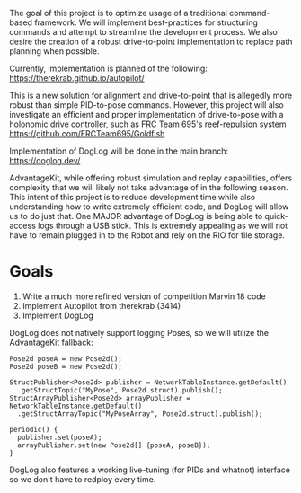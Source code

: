 The goal of this project is to optimize usage of a traditional command-based framework. We will implement best-practices for structuring commands and attempt to streamline the development process. We also desire the creation of a robust drive-to-point implementation to replace path planning when possible.

Currently, implementation is planned of the following:
https://therekrab.github.io/autopilot/

This is a new solution for alignment and drive-to-point that is allegedly more robust than simple PID-to-pose commands. However, this project will also investigate an efficient and proper implementation of drive-to-pose with a holonomic drive controller, such as FRC Team 695's reef-repulsion system https://github.com/FRCTeam695/Goldfish

Implementation of DogLog will be done in the main branch:
https://doglog.dev/

AdvantageKit, while offering robust simulation and replay capabilities, offers complexity that we will likely not take advantage of in the following season. This intent of this project is to reduce development time while also understanding how to write extremely efficient code, and DogLog will allow us to do just that. One MAJOR advantage of DogLog is being able to quick-access logs through a USB stick. This is extremely appealing as we will not have to remain plugged in to the Robot and rely on the RIO for file storage. 


# Goals
1. Write a much more refined version of competition Marvin 18 code
2. Implement Autopilot from therekrab (3414)
3. Implement DogLog

DogLog does not natively support logging Poses, so we will utilize the AdvantageKit fallback:

```
Pose2d poseA = new Pose2d();
Pose2d poseB = new Pose2d();

StructPublisher<Pose2d> publisher = NetworkTableInstance.getDefault()
  .getStructTopic("MyPose", Pose2d.struct).publish();
StructArrayPublisher<Pose2d> arrayPublisher = NetworkTableInstance.getDefault()
  .getStructArrayTopic("MyPoseArray", Pose2d.struct).publish();

periodic() {
  publisher.set(poseA);
  arrayPublisher.set(new Pose2d[] {poseA, poseB});
}
```

DogLog also features a working live-tuning (for PIDs and whatnot) interface so we don't have to redploy every time.

